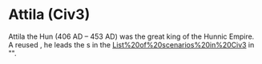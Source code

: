 # Attila (Civ3)

Attila the Hun (406 AD – 453 AD) was the great king of the Hunnic Empire. A reused , he leads the s in the [List%20of%20scenarios%20in%20Civ3](scenario) in "".